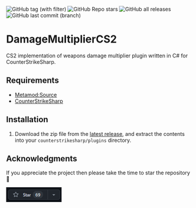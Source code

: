 ﻿![GitHub tag (with filter)](https://img.shields.io/github/v/tag/fidarit/cs2-DamageMultiplier?style=for-the-badge&label=Version)
![GitHub Repo stars](https://img.shields.io/github/stars/fidarit/cs2-DamageMultiplier?style=for-the-badge)
![GitHub all releases](https://img.shields.io/github/downloads/fidarit/cs2-DamageMultiplier/total?style=for-the-badge)
![GitHub last commit (branch)](https://img.shields.io/github/last-commit/fidarit/cs2-DamageMultiplier/master?style=for-the-badge)

# DamageMultiplierCS2
CS2 implementation of weapons damage multiplier plugin written in C# for CounterStrikeSharp.

## Requirements
- [Metamod:Source](https://www.sourcemm.net/downloads.php/?branch=master)
- [CounterStrikeSharp](https://github.com/roflmuffin/CounterStrikeSharp)

## Installation
1. Download the zip file from the [latest release](../../releases), and extract the contents into your `counterstrikesharp/plugins` directory.

## Acknowledgments
If you appreciate the project then please take the time to star the repository 🙏

![Star us](https://github.com/b3none/gdprconsent/raw/development/.github/README_ASSETS/star_us.png)
